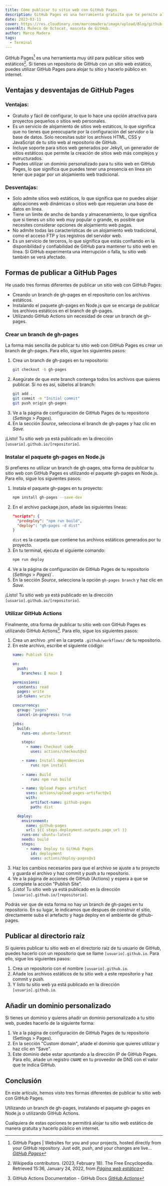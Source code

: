 ```yaml
---
title: Cómo publicar tu sitio web con GitHub Pages
description: GitHub Pages es una herramienta gratuita que te permite alojar tu sitio web estático directamente desde un repositorio de GitHub.
date: 2023-03-11
cover: https://res.cloudinary.com/marcomadera/image/upload/Blog/github-pages/github-pages-octo-m_md8b7i.jpg
coverAlt: Muñeco de Octocat, mascota de GitHub.
author: Marco Madera
tags:
  - Terminal
---
```


GitHub Pages[^github-pages] es una herramienta muy útil para publicar sitios web estáticos[^static-site]. Si tienes un repositorio de GitHub con un sitio web estático, puedes utilizar GitHub Pages para alojar tu sitio y hacerlo público en internet.

[^static-site]: Wikipedia contributors. (2023, February 18). The Free Encyclopedia. Retrieved 15:36, January 24, 2022, from <cite>[Página web estática](https://es.wikipedia.org/wiki/P%C3%A1gina_web_est%C3%A1tica)</cite>

[^github-pages]: GitHub Pages | Websites for you and your projects, hosted directly from your GitHub repository. Just edit, push, and your changes are live... <cite>[GitHub Pages](https://pages.github.com)</cite>

## Ventajas y desventajas de GitHub Pages

### Ventajas:

- Gratuito y fácil de configurar, lo que lo hace una opción atractiva para proyectos pequeños o sitios web personales.
- Es un servicio de alojamiento de sitios web estáticos, lo que significa que no tienes que preocuparte por la configuración del servidor o la base de datos. Solo necesitas subir los archivos HTML, CSS y JavaScript de tu sitio web al repositorio de GitHub.
- Incluye soporte para sitios web generados por Jekyll, un generador de sitios estáticos que permite la creación de sitios web más complejos y estructurados.
- Puedes utilizar un dominio personalizado para tu sitio web en GitHub Pages, lo que significa que puedes tener una presencia en línea sin tener que pagar por un alojamiento web tradicional.

### Desventajas:

- Solo admite sitios web estáticos, lo que significa que no puedes alojar aplicaciones web dinámicas o sitios web que requieran una base de datos en línea.
- Tiene un límite de ancho de banda y almacenamiento, lo que significa que si tienes un sitio web muy popular o grande, es posible que necesites considerar opciones de alojamiento web pagas.
- No admite todas las características de un alojamiento web tradicional, como el acceso FTP y los registros del servidor web.
- Es un servicio de terceros, lo que significa que estás confiando en la disponibilidad y confiabilidad de GitHub para mantener tu sitio web en línea. Si GitHub experimenta una interrupción o falla, tu sitio web también se verá afectado.

## Formas de publicar a GitHub Pages

He usado tres formas diferentes de publicar un sitio web con GitHub Pages:
- Creando un branch de gh-pages en el repositorio con los archivos estáticos.
- Instalando el paquete gh-pages en Node.js que se encarga de publicar los archivos estáticos en el branch de gh-pages.
- Utilizando GitHub Actions sin necesidad de crear un branch de gh-pages.

### Crear un branch de gh-pages

La forma más sencilla de publicar tu sitio web con GitHub Pages es crear un branch de gh-pages. Para ello, sigue los siguientes pasos:

1. Crea un branch de gh-pages en tu repositorio:
    ```bash
    git checkout -b gh-pages
    ```
2. Asegúrate de que este branch contenga todos los archivos que quieres publicar. Si no es así, súbelos al branch:
    ```bash
    git add .
    git commit -m "Initial commit"
    git push origin gh-pages
    ```
3. Ve a la página de configuración de GitHub Pages de tu repositorio (_Settings_ > _Pages_).
4. En la sección _Source_, selecciona el branch de gh-pages y haz clic en _Save_.

¡Listo! Tu sitio web ya está publicado en la dirección `[usuario].github.io/[repositorio]`.

### Instalar el paquete gh-pages en Node.js

Si prefieres no utilizar un branch de gh-pages, otra forma de publicar tu sitio web con GitHub Pages es utilizando el paquete gh-pages en Node.js. Para ello, sigue los siguientes pasos:

1. Instala el paquete gh-pages en tu proyecto:
    ```bash
    npm install gh-pages --save-dev
    ```
2. En el archivo package.json, añade las siguientes líneas:
    ```json
    "scripts": {
      "predeploy": "npm run build",
      "deploy": "gh-pages -d dist"
    }
    ```
    <note type="important">`dist` es la carpeta que contiene tus archivos estáticos generados por tu proyecto.</note>
3. En tu terminal, ejecuta el siguiente comando:
    ```bash
    npm run deploy
    ```
4. Ve a la página de configuración de GitHub Pages de tu repositorio (_Settings_ > _Pages_)`.
5. En la sección _Source_, selecciona la opción `gh-pages branch` y haz clic en _Save_.

¡Listo! Tu sitio web ya está publicado en la dirección `[usuario].github.io/[repositorio]`.

### Utilizar GitHub Actions

Finalmente, otra forma de publicar tu sitio web con GitHub Pages es utilizando GitHub Actions[^github-actions]. Para ello, sigue los siguientes pasos:

[^github-actions]: GitHub Actions Documentation - GitHub Docs <cite>[GitHub Actions](https://docs.github.com/en/actions)</cite>

1. Crea un archivo .yml en la carpeta `.github/workflows/` de tu repositorio.
2. En este archivo, escribe el siguiente código:
    ```yaml
    name: Publish Site

    on:
      push:
        branches: [ main ]

    permissions:
      contents: read
      pages: write
      id-token: write

    concurrency:
      group: "pages"
      cancel-in-progress: true

    jobs:
      build:
        runs-on: ubuntu-latest

        steps:
          - name: Checkout code
            uses: actions/checkout@v2

        - name: Install dependencies
            run: npm install
        
        - name: Build
            run: npm run build

        - name: Upload Pages artifact
          uses: actions/upload-pages-artifact@v1
          with:
            artifact-name: github-pages
            path: dist

      deploy:
        environment:
          name: github-pages
          url: ${{ steps.deployment.outputs.page_url }}
        runs-on: ubuntu-latest
        needs: build
        steps:
          - name: Deploy to GitHub Pages
            id: deployment
            uses: actions/deploy-pages@v1
    ```
3. Haz los cambios necesarios para que el archivo se ajuste a tu proyecto y guarda el archivo y haz commit y push a tu repositorio.
4. Ve a la página de acciones de GitHub (Actions) y espera a que se complete la acción "Publish Site".
5. ¡Listo! Tu sitio web ya está publicado en la dirección `[usuario].github.io/[repositorio]`.

<note type="info">Podrás ver que de esta forma no hay un branch de gh-pages en tu repositorio. En su lugar, le indicamos que despues de construir el sitio, directamente suba el artefacto y haga deploy en el ambiente de github-pages.</note>


## Publicar al directorio raíz

Si quieres publicar tu sitio web en el directorio raíz de tu usuario de GitHub, puedes hacerlo con un repositorio que se llame `[usuario].github.io`. Para ello, sigue los siguientes pasos:

1. Crea un repositorio con el nombre `[usuario].github.io`.
2. Añade los archivos estáticos de tu sitio web a este repositorio y haz commit y push. 
3. Y listo tu sitio web ya está publicado en la dirección `[usuario].github.io`.


## Añadir un dominio personalizado

Si tienes un dominio y quieres añadir un dominio personalizado a tu sitio web, puedes hacerlo de la siguiente forma:

1. Ve a la página de configuración de GitHub Pages de tu repositorio (Settings > Pages).
2. En la sección "Custom domain", añade el dominio que quieres utilizar y haz clic en "Save".
3. Este dominio debe estar apuntando a la dirección IP de GitHub Pages. Para ello, añade un registro `CNAME` en tu proveedor de DNS con el valor que te indica GitHub.

## Conclusión

En este artículo, hemos visto tres formas diferentes de publicar tu sitio web con GitHub Pages. 

Utilizando un branch de gh-pages, instalando el paquete gh-pages en Node.js o utilizando GitHub Actions. 

Cualquiera de estas opciones te permitirá alojar tu sitio web estático de manera gratuita y hacerlo público en internet.
